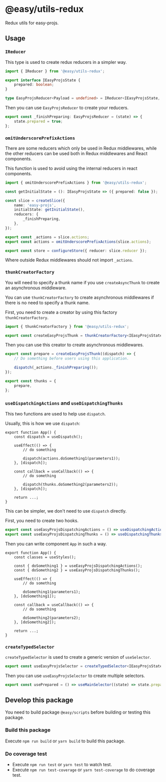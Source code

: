 # @easy/utils-redux

Redux utils for easy-projs.

## Usage
### `IReducer`

This type is used to create redux reducers in a simpler way.

```ts
import { IReducer } from '@easy/utils-redux';

export interface IEasyProjsState {
    prepared: boolean;
}

type EasyProjsReducer<Payload = undefined> = IReducer<IEasyProjsState, Payload>;
```

Then you can use `EasyProjsReducer` to create your reducers.

```ts
export const _finishPreparing: EasyProjsReducer = (state) => {
    state.prepared = true;
};
```

### `omitUnderscorePrefixActions`

There are some reducers which only be used in Redux middlewares, while the other reducers can be used both in Redux middlewares and React components.

This function is used to avoid using the internal reducers in react components.

```ts
import { omitUnderscorePrefixActions } from '@easy/utils-redux';

const getInitialState = (): IEasyProjsState => ({ prepared: false });

const slice = createSlice({
    name: 'easy-projs',
    initialState: getInitialState(),
    reducers: {
        _finishPreparing,
    },
});

export const _actions = slice.actions;
export const actions = omitUnderscorePrefixActions(slice.actions);

export const store = configureStore({ reducer: slice.reducer });
```

Where outside Redux middlewares should not import `_actions`.

### `thunkCreatorFactory`

You will need to specify a thunk name if you use `createAsyncThunk` to create an asynchronous middleware.

You can use `thunkCreatorFactory` to create asynchronous middlewares if there is no need to specify a thunk name.

First, you need to create a creator by using this factory `thunkCreatorFactory`.

```ts
import { thunkCreatorFactory } from '@easy/utils-redux';

export const createEasyProjsThunk = thunkCreatorFactory<IEasyProjsState>();
```

Then you can use this creator to create asynchronous middlewares.

```ts
export const prepare = createEasyProjsThunk((dispatch) => {
    // Do something before users using this application.

    dispatch(_actions._finishPreparing());
});

export const thunks = {
    prepare,
};
```

### `useDispatchingActions` and `useDispatchingThunks`

This two functions are used to help use `dispatch`.

Usually, this is how we use `dispatch`:

```tsx
export function App() {
    const dispatch = useDispatch();

    useEffect(() => {
        // do something

        dispatch(actions.doSomething1(parameters1));
    }, [dispatch]);

    const callback = useCallback(() => {
        // do something

        dispatch(thunks.doSomething2(parameters2));
    }, [dispatch]);

    return ...;
}
```

This can be simpler, we don't need to use `dispatch` directly.

First, you need to create two hooks.

```ts
export const useEasyProjsDispatchingActions = () => useDispatchingActions(actions);
export const useEasyProjsDispatchingThunks = () => useDispatchingThunks(thunks);
```

Then you can write component `App` in such a way.

```tsx
export function App() {
    const classes = useStyles();

    const { doSomething1 } = useEasyProjsDispatchingActions();
    const { doSomething2 } = useEasyProjsDispatchingThunks();

    useEffect(() => {
        // do something

        doSomething1(parameters1);
    }, [doSomething1]);

    const callback = useCallback(() => {
        // do something

        doSomething2(parameters2);
    }, [doSomething2]);

    return ...;
}
```

### `createTypedSelector`

`createTypedSelector` is used to create a generic version of `useSelector`.

```ts
export const useEasyProjsSelector = createTypedSelector<IEasyProjsState>();
```

Then you can use `useEasyProjsSelector` to create multiple selectors.

```ts
export const usePrepared = () => useMainSelector((state) => state.prepared);
```

## Develop this package

You need to build package `@easy/scripts` before building or testing this package.

### Build this package

Execute `npm run build` or `yarn build` to build this package.

### Do coverage test

- Execute `npm run test` or `yarn test` to watch test.
- Execute `npm run test-coverage` or `yarn test-coverage` to do coverage test.
